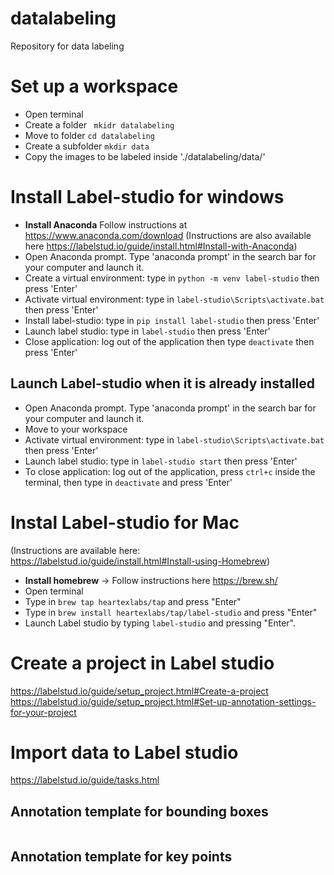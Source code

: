 # datalabeling
Repository for data labeling

# Set up a workspace 
- Open terminal
- Create a folder ``` mkidr datalabeling```
- Move to folder ```cd datalabeling```
- Create a subfolder ```mkdir data```
- Copy the images to be labeled inside './datalabeling/data/' 

# Install Label-studio for windows
- **Install Anaconda** Follow instructions at https://www.anaconda.com/download
(Instructions are also available here https://labelstud.io/guide/install.html#Install-with-Anaconda)
- Open Anaconda prompt. Type 'anaconda prompt' in the search bar for your computer and launch it.
- Create a virtual environment: type in ```python -m venv label-studio``` then press 'Enter'
- Activate virtual environment: type in ```label-studio\Scripts\activate.bat``` then press 'Enter'
- Install label-studio: type in ```pip install label-studio``` then press 'Enter'
- Launch label studio: type in ```label-studio``` then press 'Enter'
- Close application: log out of the application then type ```deactivate``` then press 'Enter'
## Launch Label-studio when it is already installed
- Open Anaconda prompt. Type 'anaconda prompt' in the search bar for your computer and launch it.
- Move to your workspace
- Activate virtual environment: type in ```label-studio\Scripts\activate.bat``` then press 'Enter'
- Launch label studio: type in ```label-studio start``` then press 'Enter'
- To close application: log out of the application, press ```ctrl+c``` inside the terminal, then type in ```deactivate``` and press 'Enter'

# Instal Label-studio for Mac
(Instructions are available here: https://labelstud.io/guide/install.html#Install-using-Homebrew)
- **Install homebrew** -> Follow instructions here https://brew.sh/
- Open terminal 
- Type in ```brew tap heartexlabs/tap``` and press "Enter"
- Type in ```brew install heartexlabs/tap/label-studio``` and press "Enter"
- Launch Label studio by typing ```label-studio``` and pressing "Enter".


# Create a project in Label studio
https://labelstud.io/guide/setup_project.html#Create-a-project
https://labelstud.io/guide/setup_project.html#Set-up-annotation-settings-for-your-project

# Import data to Label studio
https://labelstud.io/guide/tasks.html

## Annotation template for bounding boxes
<View>
  <Image name="image" value="$image"/>
  <RectangleLabels name="label" toName="image">
    <Label value="specie1" background="green"/>
    <Label value="specie2" background="blue"/>
  </RectangleLabels>
</View>


## Annotation template for key points
<View>
  <KeyPointLabels name="kp-1" toName="img-1">
    <Label value="specie1" background="red" />
    <Label value="specie2" background="green" />
  </KeyPointLabels>
  <Image name="img-1" value="$img" />
</View>